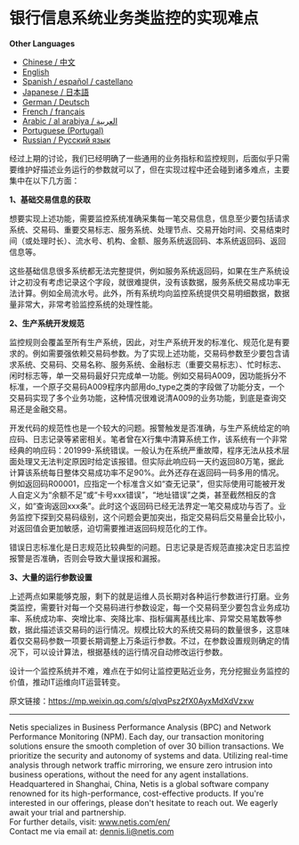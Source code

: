 # 银行信息系统业务类监控的实现难点

**Other Languages**

+ [Chinese / 中文](https://github.com/lvdeshuii/OverFlow/blob/main/docs/zh/Challenges-in-Implementing-Business-Monitoring-for-Banking-IT-Systems-zh.md)
+ [English](https://github.com/lvdeshuii/OverFlow/blob/main/docs/en/Challenges-in-Implementing-Business-Monitoring-for-Banking-IT-Systems-en.md)
+ [Spanish / español / castellano](https://github.com/lvdeshuii/OverFlow/blob/main/docs/es/Challenges-in-Implementing-Business-Monitoring-for-Banking-IT-Systems-es.md)
+ [Japanese / 日本語](https://github.com/lvdeshuii/OverFlow/blob/main/docs/ja/Challenges-in-Implementing-Business-Monitoring-for-Banking-IT-Systems-ja.md)
+ [German / Deutsch](https://github.com/lvdeshuii/OverFlow/blob/main/docs/de/Challenges-in-Implementing-Business-Monitoring-for-Banking-IT-Systems-de.md)
+ [French / français](https://github.com/lvdeshuii/OverFlow/blob/main/docs/fr/Challenges-in-Implementing-Business-Monitoring-for-Banking-IT-Systems-fr.md)
+ [Arabic / al arabiya / العربية](https://github.com/lvdeshuii/OverFlow/blob/main/docs/ar/Challenges-in-Implementing-Business-Monitoring-for-Banking-IT-Systems-ar.md)
+ [Portuguese (Portugal)](https://github.com/lvdeshuii/OverFlow/blob/main/docs/pt/Challenges-in-Implementing-Business-Monitoring-for-Banking-IT-Systems-pt.md)
+ [Russian / Русский язык](https://github.com/lvdeshuii/OverFlow/blob/main/docs/ru/Challenges-in-Implementing-Business-Monitoring-for-Banking-IT-Systems-ru.md)

经过上期的讨论，我们已经明确了一些通用的业务指标和监控规则，后面似乎只需要维护好描述业务运行的参数就可以了，但在实现过程中还会碰到诸多难点，主要集中在以下几方面：

**1、基础交易信息的获取**

想要实现上述功能，需要监控系统准确采集每一笔交易信息，信息至少要包括请求系统、交易码、重要交易标志、服务系统、处理节点、交易开始时间、交易结束时间（或处理时长）、流水号、机构、金额、服务系统返回码、本系统返回码、返回信息等。

这些基础信息很多系统都无法完整提供，例如服务系统返回码，如果在生产系统设计之初没有考虑记录这个字段，就很难提供，没有该数据，服务系统交易成功率无法计算。例如全局流水号。此外，所有系统均向监控系统提供交易明细数据，数据量非常大，非常考验监控系统的处理性能。

**2、生产系统开发规范**

监控规则会覆盖至所有生产系统，因此，对生产系统开发的标准化、规范化是有要求的。例如需要强依赖交易码参数。为了实现上述功能，交易码参数至少要包含请求系统、交易码、交易名称、服务系统、金融标志（重要交易标志）、忙时标志、闲时标志等，单一交易码最好只完成单一功能。例如交易码A009，因功能拆分不标准，一个原子交易码A009程序内部用do_type之类的字段做了功能分支，一个交易码实现了多个业务功能，这种情况很难说清A009的业务功能，到底是查询交易还是金融交易。

开发代码的规范性也是一个较大的问题。报警触发是否准确，与生产系统给定的响应码、日志记录等紧密相关。笔者曾在X行集中清算系统工作，该系统有一个非常经典的响应码：201999-系统错误。一般认为在系统严重故障，程序无法从技术层面处理又无法判定原因时给定该报错。但实际此响应码一天约返回80万笔，据此计算该系统每日整体交易成功率不足90%。此外还存在返回码一码多用的情况。例如返回码R00001，应指定一个标准含义如“查无记录”，但实际使用可能被开发人自定义为“余额不足”或“卡号xxx错误”，“地址错误”之类，甚至截然相反的含义，如“查询返回xxx条”。此时这个返回码已经无法界定一笔交易成功与否了。业务监控下探到交易码级别，这个问题会更加突出，指定交易码后交易量会比较小，对返回值会更加敏感，迫切需要推进返回码规范化的工作。

错误日志标准化是日志规范比较典型的问题。日志记录是否规范直接决定日志监控报警是否准确，否则会导致大量误报和漏报。

**3、大量的运行参数设置**

上述两点如果能够克服，剩下的就是运维人员长期对各种运行参数进行打磨。业务类监控，需要针对每一个交易码进行参数设定，每一个交易码至少要包含业务成功率、系统成功率、突增比率、突降比率、指标偏离基线比率、异常交易笔数等参数，据此描述该交易码的运行情况。规模比较大的系统交易码的数量很多，这意味着仅交易码参数一项要长期调整上万条运行参数。不过，在参数设置规则确定的情况下，可以设计算法，根据基线的运行情况自动修改运行参数。

设计一个监控系统并不难，难点在于如何让监控更贴近业务，充分挖掘业务监控的价值，推动IT运维向IT运营转变。

原文链接：https://mp.weixin.qq.com/s/qlvqPsz2fX0AyxMdXdVzxw

***
Netis specializes in Business Performance Analysis (BPC) and Network Performance Monitoring (NPM). Each day, our transaction monitoring solutions ensure the smooth completion of over 30 billion transactions. We prioritize the security and autonomy of systems and data. Utilizing real-time analysis through network traffic mirroring, we ensure zero intrusion into business operations, without the need for any agent installations. Headquartered in Shanghai, China, Netis is a global software company renowned for its high-performance, cost-effective products. If you're interested in our offerings, please don't hesitate to reach out. We eagerly await your trial and partnership.  
For further details, visit: www.netis.com/en/  
Contact me via email at: dennis.li@netis.com

